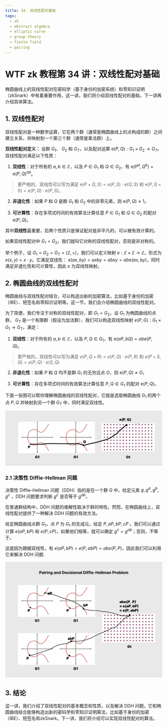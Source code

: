 ```yaml
---
title: 34. 双线性配对基础
tags:
  - zk
  - abstract algebra
  - elliptic curve
  - group theory
  - finite field
  - pairing
---
```


# WTF zk 教程第 34 讲：双线性配对基础

椭圆曲线上的双线性配对在密码学（基于身份的加密系统）和零知识证明（zkSnark）中有着重要作用，这一讲，我们将介绍双线性配对的基础，下一讲再介绍具体算法。

## 1. 双线性配对

双线性配对是一种数学运算，它在两个群（通常是椭圆曲线上的点构成的群）之间建立关系，并映射到一个第三个群（通常是乘法群）上。

**双线性配对定义：** 设群 $G_1$、 $G_2$ 和 $G_T$，以及配对运算 $\text{e}(P, Q) : G_1 \times G_2 \rightarrow G_T$。双线性配对满足以下性质：

1. **双线性**：对于所有的 $a, b \in \mathbb{Z}$，以及 $P \in G_1$ 和 $Q \in G_2$，有 $\text{e}(P^a, Q^b) = \text{e}(P, Q)^{ab}$。 

> 更严格的，双线性可以写为满足 $\text{e}(P + Q, S) = \text{e}(P, S) \cdot \text{e}(Q, S)$ 和 $\text{e}(P, Q + S) = \text{e}(P, Q) \cdot \text{e}(P, S)$。 
  
2. **非退化性**：如果 $P$ 和 $Q$ 是群 $G_1$ 和 $G_2$ 中的非零元素，则 $\text{e}(P, Q) \neq 1$。

3. **可计算性**：存在多项式时间的有效算法计算任意 $P \in G_1$ 和 $Q \in G_2$ 的配对 $\text{e}(P, Q)$。

其中**双线性**最重要，后两个性质只是保证配对是非平凡的，可以被有效计算的。

如果双线性配对中 $G_1 = G_2$，我们就叫它对称的双线性配对，否则是非对称的。

举个例子，设 $G_1 = G_2 = G_T = (\mathbb{Z}, +)$，我们可以定义映射 $e: \mathbb{Z} \times \mathbb{Z} \to \mathbb{Z}$，形式为 $e(x, y) = x \cdot y$。它满足双线性： $\text{e}(ax, by) = axby=abxy = ab\text{e}(ax, by)$，同时满足非退化性和可计算性，因此 $e$ 为双线性映射。

## 2. 椭圆曲线的双线性配对

椭圆曲线与双线性配对结合，可以构造出新的加密算法，比如基于身份的加密（IBE）、短签名和零知识证明等。这一节，我们会介绍椭圆曲线的双线性配对。

为了简便，我们专注于对称的双线性配对，即 $G_1 = G_2$，设 $G_1$ 为椭圆曲线的点群， $G_T$ 是一个有限群（假设为加法群），我们可以构造双线性映射 $e(P, G): G_1 \times G_1 \rightarrow G_T$，满足：

1. **双线性**：对于所有的 $a, b \in \mathbb{Z}$，以及 $P, Q \in G_1$，有 $\text{e}(aP, bQ) = ab \text{e}(P, Q)$。 
  
> 更严格的，双线性可以写为满足 $e(P, Q + R) = e(P, Q) \cdot e(P, R)$ 和 $e(P + S, Q) = e(P, Q) \cdot e(S, Q)$

2. **非退化性**：如果 $P$ 和 $Q$ 均不是群 $G_1$ 的无穷远点 $O$，则 $\text{e}(P, Q) \neq O$。

3. **可计算性**：存在多项式时间的有效算法计算任意 $P, Q \in G_1$ 的配对 $\text{e}(P, Q)$。

下面一张图可以帮你理解椭圆曲线的双线性配对，它就是选取椭圆曲线 $G_1$ 的两个点 $P, Q$ 并映射到另一个群 $G_T$ 中，同时满足双线性。

![](./img/34-1.png)

### 2.1 决策性 Diffie-Hellman 问题

决策性 Diffie-Hellman 问题（DDH）指的是在一个群 $G$ 中，给定元素 $g, g^a, g^b, g^c$ ，DDH 问题要求判断 $g^c$ 是否等于 $g^{ab}$。

在普通群结构中，DDH 问题的难解性取决于群的特性。然而，在椭圆曲线上，双线性配对提供了一种解决 DDH 问题的有效方法。

给定椭圆曲线点群 $G_1$，点 $P$ 为 $G_1$ 的生成元，给定 $P, aP, bP, cP$ 。我们可以通过计算 $e(aP, bP)$ 和 $e(P, cP)$，如果他们相等，就可以确定 $g^c = g^{ab}$；否则，不等于。

这是因为跟据双线性，有 $e(aP, bP) = e(P, abP) = ab e(P, P)$，因此我们可以利用它来解决 DDH 问题.

![](./img/34-2.png)


## 3. 结论

这一讲，我们介绍了双线性配对的基本概念和性质，以及解决 DDH 问题。它和椭圆曲线结合能够构造出新的密码学和零知识证明算法，比如基于身份的加密（IBE）、短签名和zkSnark。下一讲，我们将介绍可以实现双线性配对的算法。

